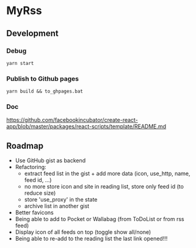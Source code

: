 # MyRss

## Development

### Debug

`yarn start`

### Publish to Github pages

`yarn build && to_ghpages.bat`


### Doc

https://github.com/facebookincubator/create-react-app/blob/master/packages/react-scripts/template/README.md

## Roadmap

* Use GitHub gist as backend
* Refactoring:
    - extract feed list in the gist + add more data (icon, use_http, name, feed id, ...)
    - no more store icon and site in reading list, store only feed id (to reduce size)
    - store 'use_proxy' in the state
    - archive list in another gist
* Better favicons
* Being able to add to Pocket or Wallabag (from ToDoList or from rss feed)
* Display icon of all feeds on top (toggle show all/none)
* Being able to re-add to the reading list the last link opened!!!
